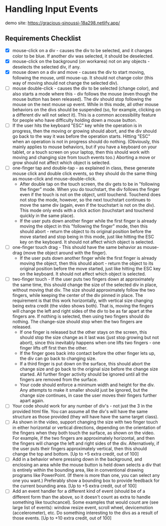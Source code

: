 # Handling Input Events

demo site: https://gracious-sinoussi-18a298.netlify.app/

## Requirements Checklist

- [x] mouse-click on a div - causes the div to be selected, and it changes color to be blue. If another div was selected, it should be deselected.
- [x] mouse-click on the background (on workarea) not on any objects - deselects the selected div, if any.
- [x] mouse down on a div and move - causes the div to start moving, following the mouse, until mouse-up. It should not change color (this way of moving should not change the selected div).
- [ ] mouse double-click - causes the div to be selected (change color), and also starts a mode where this - div follows the mouse (even though the mouse button has been released). The div should stop following the mouse on the next mouse up event. While in this mode, all other mouse behaviors on the divs should be suspended (so, for example, clicking on a different div will not select it). This is a common accessibility feature for people who have difficulty holding down a mouse button.
- [ ] If the user hits the keyboard "ESC" key while the operation is in progress, then the moving or growing should abort, and the div should go back to the way it was before the operation starts. Hitting "ESC" when an operation is not in progress should do nothing. (Obviously, this mainly applies to mouse behaviors, but if you have a keyboard on your tablet, or a touch screen on your laptop, then this should work with moving and changing size from touch events too.) Aborting a move or grow should not affect which object is selected.
- [ ] one-finger tap and double-tap - as explained in class, these generate mouse click and double click events, so they should do the same thing as mouse-click and mouse-double-click.
  - After double tap on the touch screen, the div gets to be in "following the finger" mode. When you do touchstart, the div follows the finger even if the touch is not on the object, until touchend. Touchend does not stop the mode, however, so the next touchstart continues to move the same div (again, even if the touchstart is not on the div). This mode only ends with a click action (touchstart and touchend quickly in the same place).
  - If the user puts down another finger while the first finger is already moving the object in this "following the finger" mode, then this should abort - return the object to its original position before the move started and stop being in this mode, just like hitting the ESC key on the keyboard. It should not affect which object is selected.
- [ ] one-finger touch drag - This should have the same behavior as mouse-drag (move the object around with the finger).
  - If the user puts down another finger while the first finger is already moving the object, then this should abort - return the object to its original position before the move started, just like hitting the ESC key on the keyboard. It should not affect which object is selected.
- [ ] two-finger touch - If the user puts two fingers down at approximately the same time, this should change the size of the selected div in place, without moving that div. The size should approximately follow the two fingers, while keeping the center of the div pinned in place. The requirement is that this work horizontally, with vertical size changing being extra credit (the video shows both). That is, moving the fingers will change the left and right sides of the div to be as far apart at the fingers are. If nothing is selected, then using two fingers should do nothing. The change-size should stop when the two fingers are released.
  - If one finger is released but the other stays on the screen, this should stop the size change as it last was (just stop growing but not abort), since this inevitably happens when one lifts two fingers - one finger lifts off first then the other.
  - If the finger goes back into contact before the other finger lets up, the div can go back to changing size.
  - If a third finger is put down on the surface, this should abort the change size and go back to the original size before the change size started. All further finger activity should be ignored until all the fingers are removed from the surface.
  - Your code should enforce a minimum width and height for the div. Any attempts to make it smaller should just be ignored, but the change size continues, in case the user moves their fingers further apart again.
- [ ] Your code should work for any number of div's - not just the 3 in the provided html file. You can assume all the div's will have the same structure as those provided (they will have have the same target class).
- [ ] As shown in the video, support changing the size with two finger touch in either horizontal or vertical directions, depending on the orientation of the fingers when they both touch the surface, as shown on the video. For example, if the two fingers are approximately horizontal, and then the fingers will change the left and right sides of the div. Alternatively, if the user puts their fingers approximately vertical, then this should change the top and bottom. [Up to +5 extra credit, out of 100]
- [ ] Add in a behavior where pressing down in the background, and enclosing an area while the mouse button is held down selects a div that is entirely within the bounding area, like in conventional drawing programs like PowerPoint. (If there is more than one, you can select any one you want.) Preferably show a bounding box to provide feedback for the current bounding area. [Up to +5 extra credit, out of 100]
- [ ] Add an event handler for a different kind of event (should be of a different form than the above, so it doesn't count as extra to handle something like touchcancel). Some examples that would count are (see large list of events): window resize event, scroll wheel, devicemotion (accelerometer), etc. Do something interesting to the divs as a result of those events. [Up to +10 extra credit, out of 100]